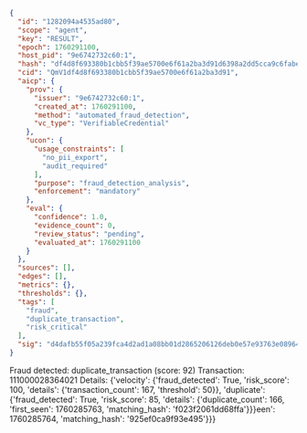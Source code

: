 ```json
{
  "id": "1282094a4535ad80",
  "scope": "agent",
  "key": "RESULT",
  "epoch": 1760291100,
  "host_pid": "9e6742732c60:1",
  "hash": "df4d8f693380b1cbb5f39ae5700e6f61a2ba3d91d6398a2dd5cca9c6fabedca9",
  "cid": "QmV1df4d8f693380b1cbb5f39ae5700e6f61a2ba3d91",
  "aicp": {
    "prov": {
      "issuer": "9e6742732c60:1",
      "created_at": 1760291100,
      "method": "automated_fraud_detection",
      "vc_type": "VerifiableCredential"
    },
    "ucon": {
      "usage_constraints": [
        "no_pii_export",
        "audit_required"
      ],
      "purpose": "fraud_detection_analysis",
      "enforcement": "mandatory"
    },
    "eval": {
      "confidence": 1.0,
      "evidence_count": 0,
      "review_status": "pending",
      "evaluated_at": 1760291100
    }
  },
  "sources": [],
  "edges": [],
  "metrics": {},
  "thresholds": {},
  "tags": [
    "fraud",
    "duplicate_transaction",
    "risk_critical"
  ],
  "sig": "d4dafb55f05a239fca4d2ad1a08bb01d2865206126deb0e57e93763e08964178"
}
```

Fraud detected: duplicate_transaction (score: 92)
Transaction: 111000028364021
Details: {'velocity': {'fraud_detected': True, 'risk_score': 100, 'details': {'transaction_count': 167, 'threshold': 50}}, 'duplicate': {'fraud_detected': True, 'risk_score': 85, 'details': {'duplicate_count': 166, 'first_seen': 1760285763, 'matching_hash': 'f023f2061dd68ffa'}}}een': 1760285764, 'matching_hash': '925ef0ca9f93e495'}}}